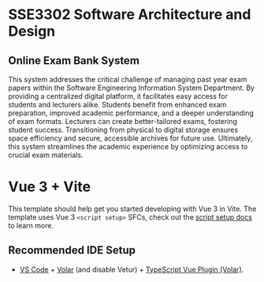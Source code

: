 # SSE3302 Software Architecture and Design 
## Online Exam Bank System
This system addresses the critical challenge of managing past year exam papers within the Software Engineering Information System Department. By providing a centralized digital platform, it facilitates easy access for students and lecturers alike. Students benefit from enhanced exam preparation, improved academic performance, and a deeper understanding of exam formats. Lecturers can create better-tailored exams, fostering student success. Transitioning from physical to digital storage ensures space efficiency and secure, accessible archives for future use. Ultimately, this system streamlines the academic experience by optimizing access to crucial exam materials.

# Vue 3 + Vite

This template should help get you started developing with Vue 3 in Vite. The template uses Vue 3 `<script setup>` SFCs, check out the [script setup docs](https://v3.vuejs.org/api/sfc-script-setup.html#sfc-script-setup) to learn more.

## Recommended IDE Setup

- [VS Code](https://code.visualstudio.com/) + [Volar](https://marketplace.visualstudio.com/items?itemName=Vue.volar) (and disable Vetur) + [TypeScript Vue Plugin (Volar)](https://marketplace.visualstudio.com/items?itemName=Vue.vscode-typescript-vue-plugin).
